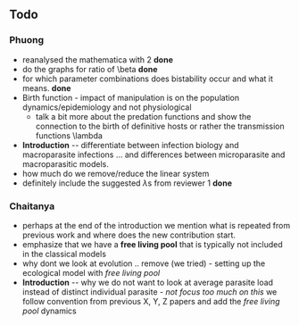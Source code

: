## Todo

### Phuong

- reanalysed the mathematica with 2 **done**
- do the graphs for ratio of \beta **done**
- for which parameter combinations does bistability occur and what it means. **done**
- Birth function - impact of manipulation is on the population dynamics/epidemiology and not physiological
	- talk a bit more about the predation functions and show the connection to the birth of definitive hosts or rather the transmission functions \lambda
- **Introduction** -- differentiate between infection biology and macroparasite infections ... and differences between microparasite and macroparasitic models. 
- how much do we remove/reduce the linear system
- definitely include the suggested $\lambda$s from reviewer 1 **done**

### Chaitanya

- perhaps at the end of the introduction we mention what is repeated from previous work and where does the new contribution start.
- emphasize that we have a **free living pool** that is typically not included in the classical models
- why dont we look at evolution .. remove (we tried) - setting up the ecological model with *free living pool*
- **Introduction** -- why we do not want to look at average parasite load instead of distinct individual parasite  - *not focus too much on this* we follow convention from previous X, Y, Z papers and add the *free living pool* dynamics